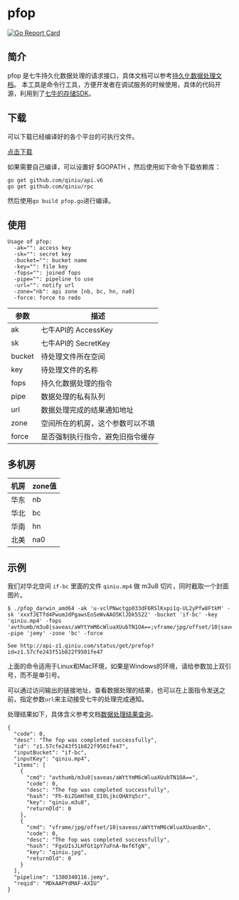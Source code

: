 # pfop


[![Go Report Card](https://goreportcard.com/badge/github.com/qiniu/pfop)](https://goreportcard.com/report/github.com/qiniu/pfop)

## 简介

pfop 是七牛持久化数据处理的请求接口，具体文档可以参考[持久化数据处理文档](http://developer.qiniu.com/code/v6/api/dora-api/pfop/pfop.html)。
本工具是命令行工具，方便开发者在调试服务的时候使用，具体的代码开源，利用到了[七牛的存储SDK](https://github.com/qiniu/api.v6)。

## 下载
可以下载已经编译好的各个平台的可执行文件。

[点击下载](http://devtools.qiniu.com/pfop-v1.2.zip)


如果需要自己编译，可以设置好 $GOPATH ，然后使用如下命令下载依赖库：

```
go get github.com/qiniu/api.v6
go get github.com/qiniu/rpc
```

然后使用`go build pfop.go`进行编译。

## 使用

```
Usage of pfop:
  -ak="": access key
  -sk="": secret key
  -bucket="": bucket name
  -key="": file key
  -fops="": joined fops
  -pipe="": pipeline to use
  -url="": notify url
  -zone="nb": api zone [nb, bc, hn, na0]
  -force: force to redo
```

|参数|描述|
|---|-----|
|ak|七牛API的 AccessKey|
|sk|七牛API的 SecretKey|
|bucket|待处理文件所在空间|
|key|待处理文件的名称|
|fops|持久化数据处理的指令|
|pipe|数据处理的私有队列|
|url|数据处理完成的结果通知地址|
|zone|空间所在的机房，这个参数可以不填|
|force|是否强制执行指令，避免旧指令缓存|

## 多机房

|机房|zone值|
|----|----|
|华东|nb|
|华北|bc|
|华南|hn|
|北美|na0|

## 示例

我们对华北空间 `if-bc` 里面的文件 `qiniu.mp4` 做 m3u8 切片，同时截取一个封面图片。

```
$ ./pfop_darwin_amd64 -ak 'u-vclPNwctgp033dF6RSlKxpi1q-UL2yPfw8FtkM' -sk 'xxxfJETfd4PwumJdPgawsEoSeWvAAO5KlJDk5S22' -bucket 'if-bc' -key 'qiniu.mp4' -fops 'avthumb/m3u8|saveas/aWYtYmM6cWluaXUubTN1OA==;vframe/jpg/offset/10|saveas/aWYtYmM6cWluaXUuanBn' -pipe 'jemy' -zone 'bc' -force

See http://api-z1.qiniu.com/status/get/prefop?id=z1.57cfe243f51b822f9501fe47
```
上面的命令适用于Linux和Mac环境，如果是Windows的环境，请给参数加上双引号，而不是单引号。

可以通过访问输出的链接地址，查看数据处理的结果，也可以在上面指令发送之前，指定参数`url`来主动接受七牛的处理完成通知。

处理结果如下，具体含义参考文档[数据处理结果查询](http://developer.qiniu.com/code/v6/api/dora-api/pfop/prefop.html)。

```
{
  "code": 0,
  "desc": "The fop was completed successfully",
  "id": "z1.57cfe243f51b822f9501fe47",
  "inputBucket": "if-bc",
  "inputKey": "qiniu.mp4",
  "items": [
    {
      "cmd": "avthumb/m3u8|saveas/aWYtYmM6cWluaXUubTN1OA==",
      "code": 0,
      "desc": "The fop was completed successfully",
      "hash": "Fh-6iZGmH7m8_EI0LjkcQHAYq5cr",
      "key": "qiniu.m3u8",
      "returnOld": 0
    },
    {
      "cmd": "vframe/jpg/offset/10|saveas/aWYtYmM6cWluaXUuanBn",
      "code": 0,
      "desc": "The fop was completed successfully",
      "hash": "FgxUIsJLHfGt1pY7uFnA-Nxf6TgN",
      "key": "qiniu.jpg",
      "returnOld": 0
    }
  ],
  "pipeline": "1380340116.jemy",
  "reqid": "MDkAAPYdMAF-AXIU"
}
```